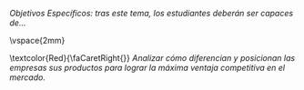 
*Objetivos Específicos: tras este tema, los estudiantes deberán ser capaces de...* 

\vspace{2mm}

\textcolor{Red}{\faCaretRight{}} *Analizar cómo diferencian y posicionan las empresas sus productos para lograr la máxima ventaja competitiva en el mercado.*


